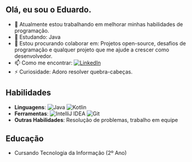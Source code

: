 ## Olá, eu sou o Eduardo.

- 🔭 Atualmente estou trabalhando em melhorar minhas habilidades de programação.
- 🌱 Estudando: Java
- 👯 Estou procurando colaborar em: Projetos open-source, desafios de programação e qualquer projeto que me ajude a crescer como desenvolvedor.
- 📫 Como me encontrar: [<img src="https://img.icons8.com/fluent/24/000000/linkedin.png" alt="LinkedIn" />](https://www.linkedin.com/in/eduardo-silva-79aa99114/)
- ⚡ Curiosidade: Adoro resolver quebra-cabeças.

## Habilidades
- **Linguagens**: <img src="https://img.icons8.com/color/24/000000/java-coffee-cup-logo.png" alt="Java" />  <img src="https://img.icons8.com/color/24/000000/kotlin.png" alt="Kotlin" /> 
- **Ferramentas**: <img src="https://img.icons8.com/color/24/000000/intellij-idea.png" alt="IntelliJ IDEA" /> <img src="https://img.icons8.com/color/24/000000/git.png" alt="Git" />
- **Outras Habilidades**: Resolução de problemas, trabalho em equipe

## Educação
- Cursando Tecnologia da Informação (2º Ano)
